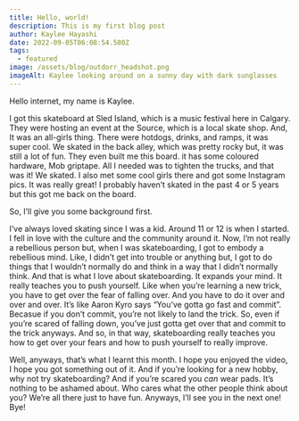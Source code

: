 ```yaml
---
title: Hello, world!
description: This is my first blog post
author: Kaylee Hayashi
date: 2022-09-05T06:08:54.580Z
tags:
  - featured
image: /assets/blog/outdorr_headshot.png
imageAlt: Kaylee looking around on a sunny day with dark sunglasses
---
```

Hello internet, my name is Kaylee.

I got this skateboard at Sled Island, which is a music festival here in Calgary. They were hosting an event at the Source, which is a local skate shop. And, It was an all-girls thing. There were hotdogs, drinks, and ramps, it was super cool. We skated in the back alley, which was pretty rocky but, it was still a lot of fun. They even built me this board. it has some coloured hardware, Mob griptape. All I needed was to tighten the trucks, and that was it! We skated. I also met some cool girls there and got some Instagram pics. It was really great! I probably haven’t skated in the past 4 or 5 years but this got me back on the board.

So, I’ll give you some background first.

I’ve always loved skating since I was a kid. Around 11 or 12 is when I started. I fell in love with the culture and the community around it. Now, I’m not really a rebellious person but, when I was skateboarding, I got to embody a rebellious mind. Like, I didn’t get into trouble or anything but, I got to do things that I wouldn’t normally do and think in a way that I didn’t normally think. And that is what I love about skateboarding. It expands your mind. It really teaches you to push yourself. Like when you’re learning a new trick, you have to get over the fear of falling over. And you have to do it over and over and over. It’s like Aaron Kyro says “You’ve gotta go fast and commit”. Becasue if you don’t commit, you’re not likely to land the trick. So, even if you’re scared of falling down, you’ve just gotta get over that and commit to the trick anyways. And so, in that way, skateboarding really teaches you how to get over your fears and how to push yourself to really improve.

Well, anyways, that’s what I learnt this month. I hope you enjoyed the video, I hope you got something out of it. And if you’re looking for a new hobby, why not try skateboarding? And if you’re scared you *can* wear pads. It’s nothing to be ashamed about. Who cares what the other people think about you? We’re all there just to have fun. Anyways, I’ll see you in the next one! Bye!